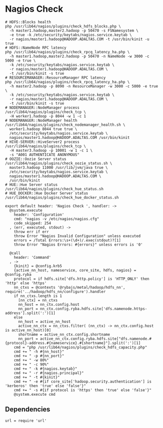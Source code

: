 
# Nagios Check

```
# HDFS::Blocks health
php /usr/lib64/nagios/plugins/check_hdfs_blocks.php \
  -h master1.hadoop,master2.hadoop -p 50470 -s FSNamesystem \
  -e true -k /etc/security/keytabs/nagios.service.keytab \
  -r nagios/master1.hadoop@HADOOP.ADALTAS.COM -t /usr/bin/kinit -u true
# HDFS::NameNode RPC latency
php /usr/lib64/nagios/plugins/check_rpcq_latency_ha.php \
  -h master1.hadoop,master2.hadoop -p 50470 -n NameNode -w 3000 -c 5000 -e true \
  -k /etc/security/keytabs/nagios.service.keytab \
  -r nagios/master1.hadoop@HADOOP.ADALTAS.COM \
  -t /usr/bin/kinit -s true
# RESOURCEMANAGER::ResourceManager RPC latency
php /usr/lib64/nagios/plugins/check_rpcq_latency_ha.php \
  -h master2.hadoop -p 8090 -n ResourceManager -w 3000 -c 5000 -e true \
  -k /etc/security/keytabs/nagios.service.keytab \
  -r nagios/master1.hadoop@HADOOP.ADALTAS.COM \
  -t /usr/bin/kinit -s true
# NODEMANAGER::NodeManager process
/usr/lib64/nagios/plugins/check_tcp \
  -H worker1.hadoop -p 8044 -w 1 -c 1
# NODEMANAGER::NodeManager health
/usr/lib64/nagios/plugins/check_nodemanager_health.sh \
  worker1.hadoop 8044 true true \
  /etc/security/keytabs/nagios.service.keytab \
  nagios/master1.hadoop@HADOOP.ADALTAS.COM /usr/bin/kinit
# HIVE-SERVER::HiveServer2 process
/usr/lib64/nagios/plugins/check_tcp \
  -H master3.hadoop -p 10001 -w 1 -c 1 \
  -s "A001 AUTHENTICATE ANONYMOUS"
# OOZIE::Oozie Server status
/usr/lib64/nagios/plugins/check_oozie_status.sh \
  master3.hadoop 11000 /usr/lib/jvm/java true \
  /etc/security/keytabs/nagios.service.keytab \
  nagios/master1.hadoop@HADOOP.ADALTAS.COM \
  /usr/bin/kinit
# HUE::Hue Server status
/usr/lib64/nagios/plugins/check_hue_status.sh
# HUE_DOCKER::Hue Docker Server status
/usr/lib64/nagios/plugins/check_hue_docker_status.sh
```

    export default header: 'Nagios Check ', handler: ->
      @system.execute
        header: 'Configuration'
        cmd: "nagios -v /etc/nagios/nagios.cfg"
        code_skipped: 254
      , (err, executed, stdout) ->
        throw err if err
        throw Error "Nagios Invalid Configuration" unless executed
        errors = /Total Errors:\s+(\d+)/.exec(stdout)?[1]
        throw Error "Nagios Errors: #{errors}" unless errors is '0'

      @call
        header: 'Command'
      , ->
        {kinit} = @config.krb5
        {active_nn_host, nameservice, core_site, hdfs, nagios} = @config.ryba
        protocol = if hdfs.site['dfs.http.policy'] is 'HTTP_ONLY' then 'http' else 'https'
        nn_ctxs = @contexts '@rybajs/metal/hadoop/hdfs_nn', require('../hadoop/hdfs_nn/configure').handler
        if nn_ctxs.length is 1
          [nn_ctx] = nn_ctxs
          nn_host = nn_ctx.config.host
          nn_port = nn_ctx.config.ryba.hdfs.site['dfs.namenode.https-address'].split(':')[1]
        else
          nn_host = active_nn_host
          active_nn_ctx = nn_ctxs.filter( (nn_ctx) -> nn_ctx.config.host is active_nn_host)[0]
          shortname = active_nn_ctx.config.shortname
          nn_port = active_nn_ctx.config.ryba.hdfs.site["dfs.namenode.#{protocol}-address.#{nameservice}.#{shortname}"].split(':')[1]
        cmd = "php /usr/lib64/nagios/plugins/check_hdfs_capacity.php"
        cmd += " -h #{nn_host}"
        cmd += " -p #{nn_port}"
        cmd += " -w 80%"
        cmd += " -c 90%"
        cmd += " -k #{nagios.keytab}"
        cmd += " -r #{nagios.principal}"
        cmd += " -t #{kinit}"
        cmd += " -e #{if core_site['hadoop.security.authentication'] is 'kerberos' then 'true' else 'false'}"
        cmd += " -s #{if protocol is 'https' then 'true' else 'false'}"
        @system.execute cmd

## Dependencies

    url = require 'url'
